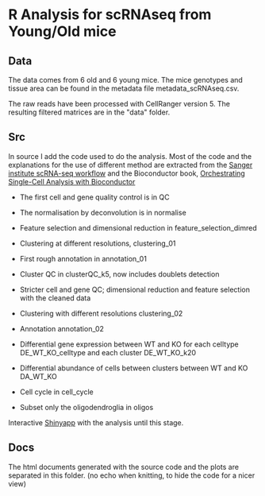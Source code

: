 # R Analysis for scRNAseq from Young/Old mice

## Data

The data comes from 6 old and 6 young mice. The mice genotypes and tissue area can be 
found in the metadata file metadata_scRNAseq.csv.

The raw reads have been processed with CellRanger version 5. The resulting 
filtered matrices are in the "data" folder.

## Src
 In source I add the code used to do the analysis. 
 Most of the code and the explanations for the use of different method are extracted from the [Sanger institute scRNA-seq workflow](https://scrnaseq-course.cog.sanger.ac.uk/website/index.html) and the Bioconductor book, [Orchestrating Single-Cell Analysis with Bioconductor](https://bioconductor.org/books/release/OSCA/)
 
-   The first cell and gene quality control is in QC

-   The normalisation by deconvolution is in normalise

-   Feature selection and dimensional reduction in feature_selection_dimred

-   Clustering at different resolutions, clustering_01

-   First rough annotation in annotation_01

-   Cluster QC in clusterQC_k5, now includes doublets detection

-   Stricter cell and gene QC; dimensional reduction and feature selection with the cleaned data

-   Clustering with different resolutions clustering_02

-   Annotation annotation_02

-   Differential gene expression between WT and KO for each celltype DE_WT_KO_celltype and each cluster DE_WT_KO_k20

-   Differential abundance of cells between clusters between WT and KO DA_WT_KO

-   Cell cycle in cell_cycle

-   Subset only the oligodendroglia in oligos

Interactive [Shinyapp](https://annawilliams.shinyapps.io/shinyApp_jpriller) with the analysis until this stage.

 
 
## Docs
 The html documents generated with the source code and the plots are separated 
 in this folder. (no echo when knitting, to hide the code for a nicer view)